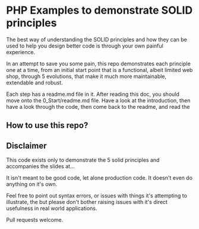 # PHP Examples to demonstrate SOLID principles

The best way of understanding the SOLID principles and how they can be used to help you design better code is through your own painful experience.

In an attempt to save you some pain, this repo demonstrates each principle one at a time, from an initial start point that is a functional, albeit limited web shop, through 5 evolutions, that make it much more maintainable, extendable and robust.

Each step has a readme.md file in it. After reading this doc, you should move onto the 0_Start/readme.md file. Have a look at the introduction, then have a look through the code, then come back to the readme, and read the 

## How to use this repo?



## Disclaimer

This code exists only to demonstrate the 5 solid principles and accompanies the slides at...

It isn't meant to be good code, let alone production code. It doesn't even do anything on it's own.

Feel free to point out syntax errors, or issues with things it's attempting to illustrate, the but please don't bother raising issues with it's direct usefulness in real world applications. 

Pull requests welcome.


